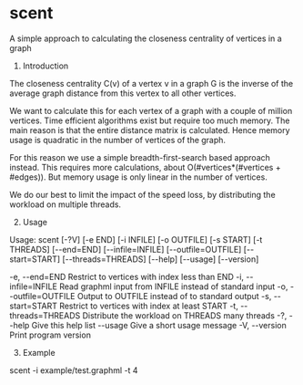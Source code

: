# scent
A simple approach to calculating the closeness centrality of vertices in a graph


1. Introduction

The closeness centrality C(v) of a vertex v in a graph G is the inverse of the average graph distance from this vertex to all other vertices.

We want to calculate this for each vertex of a graph with a couple of million vertices. Time efficient algorithms exist but require too much memory. The main reason is that the entire distance matrix is calculated. Hence memory usage is quadratic in the number of vertices of the graph.

For this reason we use a simple breadth-first-search based approach instead. This requires more calculations, about O(#vertices*(#vertices + #edges)). But memory usage is only linear in the number of vertices.

We do our best to limit the impact of the speed loss, by distributing the workload on multiple threads.


2. Usage

Usage: scent [-?V] [-e END] [-i INFILE] [-o OUTFILE] [-s START] [-t THREADS]
            [--end=END] [--infile=INFILE] [--outfile=OUTFILE] [--start=START]
            [--threads=THREADS] [--help] [--usage] [--version]

  -e, --end=END              Restrict to vertices with index less than END
  -i, --infile=INFILE        Read graphml input from INFILE instead of standard
                             input
  -o, --outfile=OUTFILE      Output to OUTFILE instead of to standard output
  -s, --start=START          Restrict to vertices with index at least START
  -t, --threads=THREADS      Distribute the workload on THREADS many threads
  -?, --help                 Give this help list
  --usage                Give a short usage message
  -V, --version              Print program version
  
  


3. Example

scent -i example/test.graphml -t 4
